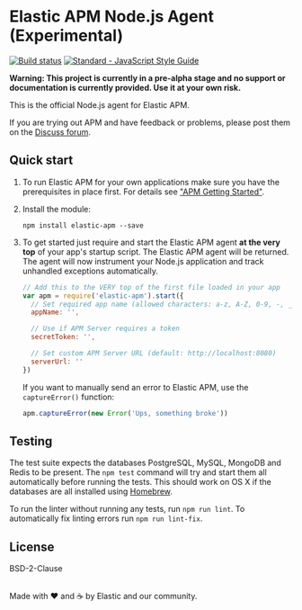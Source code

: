 # Elastic APM Node.js Agent (Experimental)

[![Build status](https://travis-ci.org/elastic/apm-agent-nodejs.svg?branch=master)](https://travis-ci.org/elastic/apm-agent-nodejs)
[![Standard - JavaScript Style Guide](https://img.shields.io/badge/code%20style-standard-brightgreen.svg?style=flat)](https://github.com/standard/standard)

**Warning: This project is currently in a pre-alpha stage and no support
or documentation is currently provided. Use it at your own risk.**

This is the official Node.js agent for Elastic APM.

If you are trying out APM and have feedback or problems, please post
them on the [Discuss forum](https://discuss.elastic.co/c/apm).

## Quick start

1. To run Elastic APM for your own applications make sure you have the
   prerequisites in place first. For details see ["APM Getting
   Started"](https://github.com/elastic/apm-server#apm-getting-started).

1. Install the module:
   ```
   npm install elastic-apm --save
   ```

1. To get started just require and start the Elastic APM agent **at the
   very top** of your app's startup script. The Elastic APM agent will
   be returned. The agent will now instrument your Node.js application
   and track unhandled exceptions automatically.
   ```js
   // Add this to the VERY top of the first file loaded in your app
   var apm = require('elastic-apm').start({
     // Set required app name (allowed characters: a-z, A-Z, 0-9, -, _, and space)
     appName: '',

     // Use if APM Server requires a token
     secretToken: '',

     // Set custom APM Server URL (default: http://localhost:8080)
     serverUrl: ''
   })
   ```
   If you want to manually send an error to Elastic APM, use the
   `captureError()` function:
   ```js
   apm.captureError(new Error('Ups, something broke'))
   ```

## Testing

The test suite expects the databases PostgreSQL, MySQL, MongoDB and
Redis to be present. The `npm test` command will try and start them all
automatically before running the tests. This should work on OS X if the
databases are all installed using [Homebrew](http://brew.sh).

To run the linter without running any tests, run `npm run lint`. To
automatically fix linting errors run `npm run lint-fix`.

## License

BSD-2-Clause

<br>Made with ♥️ and ☕️ by Elastic and our community.
